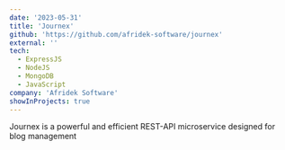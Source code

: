 ```yaml
---
date: '2023-05-31'
title: 'Journex'
github: 'https://github.com/afridek-software/journex'
external: ''
tech:
  - ExpressJS
  - NodeJS
  - MongoDB
  - JavaScript
company: 'Afridek Software'
showInProjects: true
---
```


Journex is a powerful and efficient REST-API microservice designed for blog management

